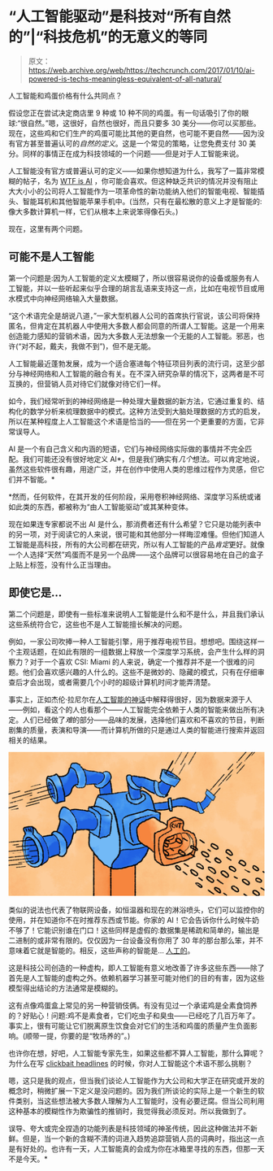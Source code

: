 # “人工智能驱动”是科技对“所有自然的”|“科技危机”的无意义的等同

> 原文：<https://web.archive.org/web/https://techcrunch.com/2017/01/10/ai-powered-is-techs-meaningless-equivalent-of-all-natural/>

人工智能和鸡蛋价格有什么共同点？

假设您正在尝试决定商店里 9 种或 10 种不同的鸡蛋。有一句话吸引了你的眼球:“很自然。”嗯，这很好，自然也很好，而且只要多 30 美分——你可以买那些。现在，这些鸡和它们生产的鸡蛋可能比其他的更自然，也可能不更自然——因为没有官方甚至普遍认可的*自然的定义*。这是一个常见的策略，让您免费支付 30 美分。同样的事情正在成为科技领域的一个问题——但是对于人工智能来说。

人工智能没有官方或普遍认可的定义——如果你想知道为什么，我写了一篇非常模糊的帖子，名为 [WTF is AI](https://web.archive.org/web/20230407180527/https://techcrunch.com/2016/12/04/wtf-is-ai/) ，你可能会喜欢。但这种缺乏共识的情况并没有阻止大大小小的公司将人工智能作为一项革命性的新功能纳入他们的智能电视、智能插头、智能耳机和其他智能苹果手机中。(当然，只有在最松散的意义上才是智能的:像大多数计算机一样，它们从根本上来说笨得像石头。)

现在，这里有两个问题。

## 可能不是人工智能

第一个问题是:因为人工智能的定义太模糊了，所以很容易说你的设备或服务有人工智能，并以一些听起来似乎合理的胡言乱语来支持这一点，比如在电视节目或用水模式中向神经网络输入大量数据。

“这个术语完全是胡说八道，”一家大型机器人公司的首席执行官说，该公司将保持匿名，但肯定在其机器人中使用大多数人都会同意的所谓人工智能。这是一个用来创造能力感知的营销术语，因为大多数人无法想象一个无能的人工智能。邪恶，也许(“对不起，戴夫，我做不到”)，但不是无能。

人工智能最近蓬勃发展，成为一个适合塞进每个特征项目列表的流行词，这至少部分与神经网络和人工智能的融合有关。在不深入研究杂草的情况下，这两者是不可互换的，但营销人员对待它们就像对待它们一样。

如今，我们经常听到的神经网络是一种处理大量数据的新方法，它通过重复的、结构化的数学分析来梳理数据中的模式。这种方法受到大脑处理数据的方式的启发，所以在某种程度上人工智能这个术语是恰当的——但在另一个更重要的方面，它非常误导人。

AI 是一个有自己含义和内涵的短语，它们与神经网络实际做的事情并不完全匹配。我们可能还没有很好地定义 AI*，但是我们确实有*几个*想法。可以肯定地说，虽然这些软件很有趣，用途广泛，并在创作中使用人类的思维过程作为灵感，但它们并不智能。*

 *然而，任何软件，在其开发的任何阶段，采用卷积神经网络、深度学习系统或诸如此类的东西，都被称为“由人工智能驱动”或其某种变体。

现在如果连专家都说不出 AI 是什么，那消费者还有什么希望？它只是功能列表中的另一项，对于阅读它的人来说，很可能和其他部分一样晦涩难懂。但他们知道人工智能是高科技，所有的大公司都在研究，所以有人工智能的产品*肯定*更好。就像一个人选择“天然”鸡蛋而不是另一个品牌——这个品牌可以很容易地在自己的盒子上贴上标签，没有什么正当理由。

## 即使它是…

第二个问题是，即使有一些标准来说明人工智能是什么和不是什么，并且我们承认这些系统符合它，这些也不是人工智能擅长解决的问题。

例如，一家公司吹捧一种人工智能引擎，用于推荐电视节目。想想吧。围绕这样一个主观话题，在如此有限的一组数据上释放一个深度学习系统，会产生什么样的洞察力？对于一个喜欢 CSI: Miami 的人来说，确定一个推荐并不是一个很难的问题。他们会喜欢感兴趣的人什么的。这些不是微妙的、隐藏的模式，只有在仔细审查后才会出现，或者需要几个小时的超级计算机时间才能弄清楚。

事实上，正如杰伦·拉尼尔在[人工智能的神话](https://web.archive.org/web/20230407180527/https://www.edge.org/conversation/jaron_lanier-the-myth-of-ai)中解释得很好，因为数据来源于人——例如，看这个的人也看那个——人工智能完全依赖于人类的智能来做出所有决定。人们已经做了*难*的部分——品味的发展，选择他们喜欢和不喜欢的节目，判断剧集的质量，表演和导演——而计算机所做的只是通过人类的智能进行搜索并返回相关的结果。

[![wtf-machine-learning](img/2e7fe22efbbd349ce8949ba4f1446228.png)](https://web.archive.org/web/20230407180527/https://techcrunch.com/wp-content/uploads/2016/12/wtf-machine-learning.jpg)

类似的说法也代表了物联网设备，如恒温器和现在的淋浴喷头，它们可以监控你的使用，并在知道你不在时推荐东西或节能。你家的 AI！它会告诉你什么时候牛奶不够了！它能识别谁在门口！这些同样是虚假的:数据集是稀疏和简单的，输出是二进制的或非常有限的。仅仅因为一台设备没有你用了 30 年的那台那么笨，并不意味着它就是智能的。相反，这些声称的智能是… [人工的](https://web.archive.org/web/20230407180527/https://www.youtube.com/watch?v=6YMPAH67f4o)。

这是科技公司创造的一种虚构，即人工智能有意义地改善了许多这些东西——除了首先是人工智能的虚构之外。依赖机器学习甚至可能对他们的目的有害，因为这些模型得出结论的方法通常是模糊的。

这有点像鸡蛋盒上常见的另一种营销伎俩。有没有见过一个承诺鸡是全素食饲养的？好贴心！问题:鸡不是素食者，它们吃虫子和臭虫——已经吃了几百万年了。事实上，很有可能让它们脱离原生饮食会对它们的生活和鸡蛋的质量产生负面影响。(顺带一提，你要的是“牧场养的”。)

也许你在想，好吧，人工智能专家先生，如果这些都不算人工智能，那什么算呢？为什么在写 [clickbait headlines](https://web.archive.org/web/20230407180527/https://techcrunch.com/2016/11/22/googles-ai-translation-tool-seems-to-have-invented-its-own-secret-internal-language/) 的时候，你对人工智能这个术语不那么挑剔？

嗯，这只是我的观点，但当我们谈论人工智能作为大公司和大学正在研究或开发的概念时，稍微扩展一下定义是没问题的。因为我们所谈论的实际上是一个新生的软件类别，当这些想法被大多数人理解为人工智能时，没有必要迂腐。但当公司利用这种基本的模糊性作为欺骗性的推销时，我觉得我必须反对。所以我做到了。

误导、夸大或完全捏造的功能列表是科技领域的神圣传统，因此这种做法并不新鲜。但是，当一个新的含糊不清的词进入趋势追踪营销人员的词典时，指出这一点是有好处的。也许有一天，人工智能真的会成为你在冰箱里寻找的东西，但那一天不是今天。*